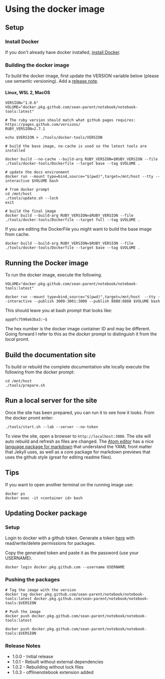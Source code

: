 # Using the docker image

## Setup

### Install Docker
If you don't already have docker installed, [install Docker](https://docs.docker.com/get-docker/).

### Building the docker image

To build the docker image, first update the VERSION variable below (please use semantic versioning). Add a [release note](#release-notes).

#### Linux, WSL 2, MacOS
```
VERSION="1.0.6"
VOLUME="docker.pkg.github.com/sean-parent/notebook/notebook-tools:latest"

# The ruby version should match what github pages requires: https://pages.github.com/versions/
RUBY_VERSION=2.7.1

```

```
echo $VERSION > ./tools/docker-tools/VERSION

# build the base image, no-cache is used so the latest tools are installed

docker build --no-cache --build-arg RUBY_VERSION=$RUBY_VERSION --file ./tools/docker-tools/Dockerfile --target base --tag $VOLUME .

# update the docs environment
docker run --mount type=bind,source="$(pwd)",target=/mnt/host --tty --interactive $VOLUME bash

# from docker prompt
cd /mnt/host
./tools/update.sh --lock
exit

# build the final image
docker build --build-arg RUBY_VERSION=$RUBY_VERSION --file ./tools/docker-tools/Dockerfile --target full --tag $VOLUME .
```

If you are editing the DockerFile you might want to build the base image from cache.

```
docker build --build-arg RUBY_VERSION=$RUBY_VERSION --file ./tools/docker-tools/Dockerfile --target base --tag $VOLUME .
```

## Running the Docker image

To run the docker image, execute the following.

```
VOLUME="docker.pkg.github.com/sean-parent/notebook/notebook-tools:latest"
```
```
docker run --mount type=bind,source="$(pwd)",target=/mnt/host  --tty --interactive --publish 3000-3001:3000 --publish 8888:8888 $VOLUME bash
```

This should leave you at bash prompt that looks like:

```
app@fc7590a63ba3:~$
```

The hex number is the docker image container ID and may be different. Going forward I refer to this as the _docker_ prompt to distinguish it from the _local_ promt.

## Build the documentation site

To build or rebuild the complete documentation site locally execute the following from the docker prompt:

```
cd /mnt/host
./tools/prepare.sh
```

## Run a local server for the site

Once the site has been prepared, you can run it to see how it looks. From the docker promt enter:

```
./tools/start.sh --lab --server --no-token
```

To view the site, open a browser to `http://localhost:3000`. The site will auto rebuild and refresh as files are changed. The [Atom editor](https://atom.io/) has a nice [language package for markdown](https://atom.io/packages/language-markdown) that understand the YAML front matter that Jekyll uses, as well as a core package for markdown previews that uses the github style (great for editing readme files).

## Tips

If you want to open another terminal on the running image use:

```
docker ps
docker exec -it <container id> bash
```

## Updating Docker package

### Setup

Login to docker with a github token. Generate a token [here](https://github.com/settings/tokens) with read/write/delete permissions for packages.

Copy the generated token and paste it as the password (use your USERNAME).
```
docker login docker.pkg.github.com --username USERNAME
```

### Pushing the packages

```
# Tag the image with the version
docker tag docker.pkg.github.com/sean-parent/notebook/notebook-tools:latest docker.pkg.github.com/sean-parent/notebook/notebook-tools:$VERSION

# Push the image
docker push docker.pkg.github.com/sean-parent/notebook/notebook-tools:latest

docker push docker.pkg.github.com/sean-parent/notebook/notebook-tools:$VERSION
```

### Release Notes

- 1.0.0 - Initial release
- 1.0.1 - Rebuilt without external dependencies
- 1.0.2 - Rebuilding without lock files
- 1.0.3 - offlinenotebook extension added
